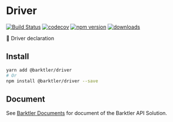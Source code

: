 # Driver

[![Build Status](https://travis-ci.com/barktler/Driver.svg?branch=master)](https://travis-ci.com/barktler/Driver)
[![codecov](https://codecov.io/gh/barktler/Driver/branch/master/graph/badge.svg)](https://codecov.io/gh/barktler/Driver)
[![npm version](https://badge.fury.io/js/%40barktler%2Fdriver.svg)](https://www.npmjs.com/package/@barktler/driver)
[![downloads](https://img.shields.io/npm/dm/@barktler/driver.svg)](https://www.npmjs.com/package/@barktler/driver)

:seedling: Driver declaration

## Install

```sh
yarn add @barktler/driver
# Or
npm install @barktler/driver --save
```

## Document

See [Barktler Documents](//barktler.com) for document of the Barktler API Solution.
